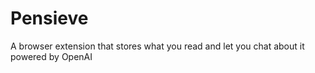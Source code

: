 # Pensieve

A browser extension that stores what you read and let you chat about it powered by OpenAI